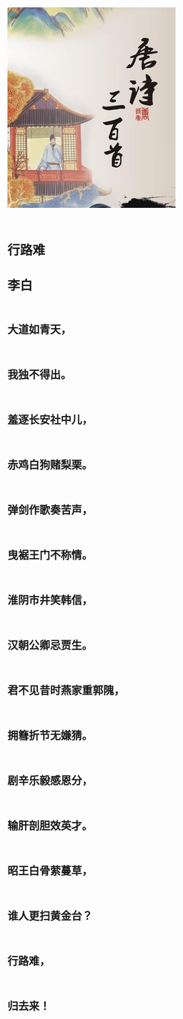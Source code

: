<img  src="02.jpg">

                                               <h1>行路难<h1>
                                                    李白
                                                                                                                                  
                                                  大道如青天，
                                                
                                                  我独不得出。
                                                  
                                                羞逐长安社中儿，

                                                赤鸡白狗赌梨栗。

                                                弹剑作歌奏苦声，

                                                曳裾王门不称情。

                                                淮阴市井笑韩信，
                                               
                                                汉朝公卿忌贾生。

                                              君不见昔时燕家重郭隗，

                                                拥篲折节无嫌猜。

                                                剧辛乐毅感恩分，

                                                输肝剖胆效英才。

                                                昭王白骨萦蔓草，

                                                谁人更扫黄金台？

                                                   行路难，

                                                   归去来！
